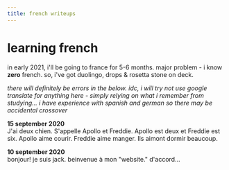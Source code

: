 ```yaml
---
title: french writeups
---
```


# learning french

in early 2021, i'll be going to france for 5-6 months. major problem - i know **zero** french. so, i've got duolingo, drops & rosetta stone on deck.  

*there will definitely be errors in the below. idc, i will try not use google translate for anything here - simply relying on what i remember from studying... i have experience with spanish and german so there may be accidental crossover*  


**15 september 2020**  
J'ai deux chien. S'appelle Apollo et Freddie. Apollo est deux et Freddie est six. Apollo aime courir. Freddie aime manger. Ils aimont dormir beaucoup.

**10 september 2020**  
bonjour! je suis jack. beinvenue à mon "website." d'accord...  
